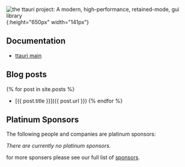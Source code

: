 
![the ttauri project: A modern, high-performance, retained-mode, gui library](https://www.ttauri-project.org/media/ttauri-logo/transparent/Logo%20+%20Text%20long%201300x282.png){:height="650px" width="141px"}

Documentation
-------------
 - [ttauri main](docs/ttauri/main/index.html)


Blog posts
----------
{% for post in site.posts %}
 - [{{ post.title }}]({{ post.url }})
{% endfor %}

Platinum Sponsors
-----------------

The following people and companies are platinum sponsors:

_There are currently no platinum sponsors._

for more sponsers please see our full list of [sponsors](sponsors.md).

